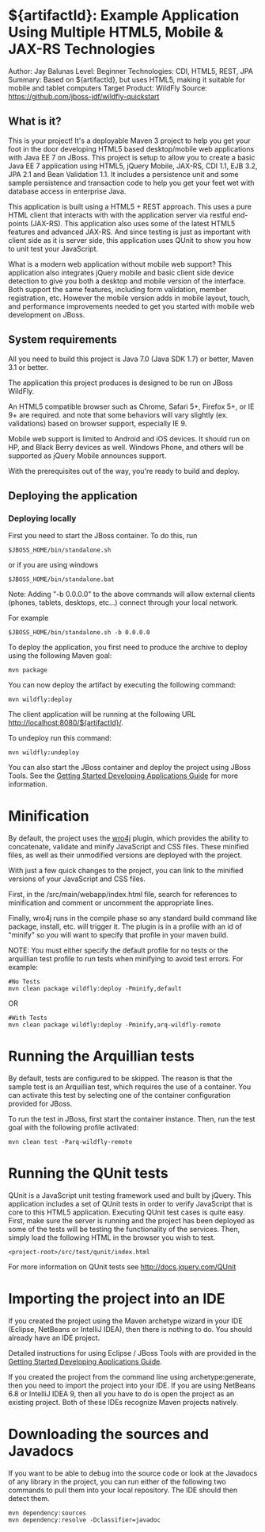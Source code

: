 ${artifactId}: Example Application Using Multiple HTML5, Mobile & JAX-RS Technologies 
=========================================================================================================
Author: Jay Balunas
Level: Beginner 
Technologies: CDI, HTML5, REST, JPA
Summary: Based on ${artifactId}, but uses HTML5, making it suitable for mobile and tablet computers
Target Product: WildFly
Source: https://github.com/jboss-jdf/wildfly-quickstart

What is it?
-----------

This is your project! It's a deployable Maven 3 project to help you get your foot in the door developing HTML5 based desktop/mobile web applications with Java EE 7 on JBoss. This project is setup to allow you to create a basic Java EE 7 application using HTML5, jQuery Mobile, JAX-RS, CDI 1.1, EJB 3.2, JPA 2.1 and Bean Validation 1.1. It includes a persistence unit and some sample persistence and transaction code to help you get your feet wet with database access in enterprise Java.

This application is built using a HTML5 + REST approach.  This uses a pure HTML client that interacts with with the application server via restful end-points (JAX-RS).  This application also uses some of the latest HTML5 features and advanced JAX-RS. And since testing is just as important with client side as it is server side, this application uses QUnit to show you how to unit test your JavaScript.

What is a modern web application without mobile web support? This application also integrates jQuery mobile and basic client side device detection to give you both a desktop and mobile  version of the interface. Both support the same features, including form validation, member registration, etc. However the mobile version adds in mobile layout, touch, and performance  improvements needed to get you started with mobile web development on JBoss.  

System requirements
-------------------

All you need to build this project is Java 7.0 (Java SDK 1.7) or better, Maven 3.1 or better.

The application this project produces is designed to be run on JBoss WildFly.

An HTML5 compatible browser such as Chrome, Safari 5+, Firefox 5+, or IE 9+ are required. and note that some behaviors will vary slightly (ex. validations) based on browser support, especially IE 9.

Mobile web support is limited to Android and iOS devices.  It should run on HP, and Black Berry devices as well.  Windows Phone, and others will be supported as  jQuery Mobile announces support.
 
With the prerequisites out of the way, you're ready to build and deploy.

Deploying the application
-------------------------

### Deploying locally
 
First you need to start the JBoss container. To do this, run
  
    $JBOSS_HOME/bin/standalone.sh
  
or if you are using windows
 
    $JBOSS_HOME/bin/standalone.bat
    
Note: Adding "-b 0.0.0.0" to the above commands will allow external clients (phones, tablets, desktops, etc...) connect through your local network.

For example

    $JBOSS_HOME/bin/standalone.sh -b 0.0.0.0 

To deploy the application, you first need to produce the archive to deploy using the following Maven goal:

    mvn package

You can now deploy the artifact by executing the following command:

    mvn wildfly:deploy

The client application will be running at the following URL <http://localhost:8080/${artifactId}/>.

To undeploy run this command:

    mvn wildfly:undeploy

You can also start the JBoss container and deploy the project using JBoss Tools. See the <a href="https://github.com/wildfly/quickstart/blob/master/guide/Introduction.asciidoc" title="Getting Started Developing Applications Guide">Getting Started Developing Applications Guide</a> for more information.

Minification
============================

By default, the project uses the [wro4j](http://code.google.com/p/wro4j/) plugin, which provides the ability to concatenate, validate and minify JavaScript and CSS files. These minified files, as well as their unmodified versions are deployed with the project.

With just a few quick changes to the project, you can link to the minified versions of your JavaScript and CSS files.

First, in the <project-root>/src/main/webapp/index.html file, search for references to minification and comment or uncomment the appropriate lines.

Finally, wro4j runs in the compile phase so any standard build command like package, install, etc. will trigger it. The plugin is in a profile with an id of "minify" so you will want to specify that profile in your maven build.

NOTE: You must either specify the default profile for no tests or the arquillian test profile to run tests when minifying to avoid test errors. For example:

    #No Tests
    mvn clean package wildfly:deploy -Pminify,default

OR

    #With Tests
    mvn clean package wildfly:deploy -Pminify,arq-wildfly-remote
 
Running the Arquillian tests
============================

By default, tests are configured to be skipped. The reason is that the sample test is an Arquillian test, which requires the use of a container. You can activate this test by selecting one of the container configuration provided  for JBoss.

To run the test in JBoss, first start the container instance. Then, run the test goal with the following profile activated:

    mvn clean test -Parq-wildfly-remote

Running the QUnit tests
============================

QUnit is a JavaScript unit testing framework used and built by jQuery. This application includes a set of QUnit tests in order to verify JavaScript that is core to this HTML5 application. Executing QUnit test cases is quite easy. First, make sure the server is running and the project has been deployed as some of the tests will be testing the functionality of the services. Then, simply load the following HTML in the browser you wish to test.

    <project-root>/src/test/qunit/index.html

For more information on QUnit tests see http://docs.jquery.com/QUnit

Importing the project into an IDE
=================================

If you created the project using the Maven archetype wizard in your IDE (Eclipse, NetBeans or IntelliJ IDEA), then there is nothing to do. You should already have an IDE project.

Detailed instructions for using Eclipse / JBoss Tools with are provided in the <a href="https://github.com/wildfly/quickstart/guide/Introduction/" title="Getting Started Developing Applications Guide">Getting Started Developing Applications Guide</a>.

If you created the project from the command line using archetype:generate, then you need to import the project into your IDE. If you are using NetBeans 6.8 or IntelliJ IDEA 9, then all you have to do is open the project as an existing project. Both of these IDEs recognize Maven projects natively.

Downloading the sources and Javadocs
====================================

If you want to be able to debug into the source code or look at the Javadocs of any library in the project, you can run either of the following two commands to pull them into your local repository. The IDE should then detect them.

    mvn dependency:sources
    mvn dependency:resolve -Dclassifier=javadoc
